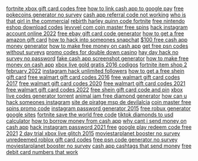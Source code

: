 <a href="https://lookerstudio.google.com/reporting/7600a305-44a1-47e9-b0c7-2d5076e69a9e/page/DjD">fortnite xbox gift card codes free</a>
<a href="https://lookerstudio.google.com/reporting/ae239cc2-e6d2-469b-8328-684b247d1d33/page/DjD">how to link cash app to google pay</a>
<a href="https://lookerstudio.google.com/reporting/d15ddb9d-117a-4627-8c57-c39081ab588b/page/sTgDD">free pokecoins generator no survey</a>
<a href="https://lookerstudio.google.com/reporting/3ce3c8f5-0a18-4026-88f1-3e3e32535f86/page/dofAD">cash app referral code not working</a>
<a href="https://lookerstudio.google.com/reporting/374d21af-3133-48b2-aa87-462c23898b54/page/DjD">who is that girl in the commercial</a>
<a href="https://lookerstudio.google.com/reporting/5a8779e5-b3fe-4f53-a464-6e3c3885d57d/page/DjD">rebirth harley quinn code fortnite</a>
<a href="https://lookerstudio.google.com/reporting/cdaf9278-0e44-45e5-b0e8-597d652128cb/page/DjD">free nintendo eshop download codes</a>
<a href="https://lookerstudio.google.com/reporting/3e8ab4dc-a08d-458f-bd01-b0a1660828bb/page/xppDD">levvvel com coin master free spins</a>
<a href="https://lookerstudio.google.com/reporting/8193a518-a0aa-44d2-bf42-7e9731de2c8a/page/UvR3C">hack instagram account online 2022</a>
<a href="https://lookerstudio.google.com/reporting/5add56a2-3e97-4344-960b-0e122a28fab0/page/4vWED">free ebay gift card code generator</a>
<a href="https://lookerstudio.google.com/reporting/3ee7ec47-0ba1-47ac-997c-b2377cd7023a/page/uqWED">how to get a free amazon gift card</a>
<a href="https://lookerstudio.google.com/reporting/7321c9c2-2037-4602-808a-5c81ee117bb6/page/DjD">how to hack into someones snapchat</a>
<a href="https://lookerstudio.google.com/reporting/af9fa48f-1208-43f8-994a-53cea1177bca/page/lKnDD">$100 free cash app money generator</a>
<a href="https://lookerstudio.google.com/reporting/db2ce6e8-159e-4d27-b2de-1e10815fd6e6/page/T51AD">how to make free money on cash app</a>
<a href="https://lookerstudio.google.com/reporting/a887c6b1-4a71-4b60-bb68-ebe87e4318cc/page/psWED">get free psn codes without surveys</a>
<a href="https://lookerstudio.google.com/reporting/015ff42a-7988-4d86-b01e-71c06e543c9f/page/0ppDD">promo codes for double down casino</a>
<a href="https://lookerstudio.google.com/s/qJlENybk8Jw">hay day hack no survey no password</a>
<a href="https://lookerstudio.google.com/u/0/reporting/b328bcd4-2bb3-43dd-a90f-073b267d75e0/page/T51AD">fake cash app screenshot generator</a>
<a href="https://lookerstudio.google.com/reporting/eb3e2910-deec-43b9-8463-513153cd74f8/page/rLIED">how to make free money on cash app</a>
<a href="https://lookerstudio.google.com/reporting/01280fe7-eaa7-42a8-9d6f-c963c5681770/page/DjD">xbox live gold gratis 2016 codigos</a>
<a href="https://lookerstudio.google.com/reporting/25b74f15-498a-4d7d-91f4-65dd9f8639fb/page/DjD">fortnite item shop 2 february 2022</a>
<a href="https://lookerstudio.google.com/reporting/849f91a0-7711-4f79-aa7d-2769f9fcafd2/page/DjD">instagram hack unlimited followers</a>
<a href="https://lookerstudio.google.com/reporting/cc9ffd54-8259-438b-9eb9-b3f9ec29f27d/page/muWED">how to get a free shein gift card</a>
<a href="https://lookerstudio.google.com/reporting/f8e243fc-5fab-42a8-b34f-5c0b03fde4aa/page/NvWED">free walmart gift card codes 2016</a>
<a href="https://lookerstudio.google.com/reporting/f8e243fc-5fab-42a8-b34f-5c0b03fde4aa/page/NvWED">free walmart gift card codes 2017</a>
<a href="https://lookerstudio.google.com/reporting/f8e243fc-5fab-42a8-b34f-5c0b03fde4aa/page/NvWED">free walmart gift card codes 2020</a>
<a href="https://lookerstudio.google.com/reporting/f8e243fc-5fab-42a8-b34f-5c0b03fde4aa/page/NvWED">free walmart gift card codes 2021</a>
<a href="https://lookerstudio.google.com/reporting/f8e243fc-5fab-42a8-b34f-5c0b03fde4aa/page/NvWED">free walmart gift card codes 2022</a>
<a href="https://lookerstudio.google.com/reporting/cc9ffd54-8259-438b-9eb9-b3f9ec29f27d/page/muWED">free shein gift card code and pin</a>
<a href="https://lookerstudio.google.com/reporting/39cd8766-ede1-4e7a-9a2e-d1ef6419e31c/page/DjD">xbox live codes generator torrent</a>
<a href="https://lookerstudio.google.com/s/jJAJ9PckUFU">animal jam free diamond generator</a>
<a href="https://lookerstudio.google.com/reporting/235e8db1-9169-47fa-8699-c26e394fa84a/page/DjD">how can u hack someones instagram</a>
<a href="https://lookerstudio.google.com/reporting/59ff108a-c201-407d-a0b7-cd58653a26e3/page/DjD">site de piratge msp de devilalcia</a>
<a href="https://lookerstudio.google.com/reporting/2cb71574-4cf4-4e32-a23d-f9270f36d690/page/6zXD">coin master free spins promo code</a>
<a href="https://lookerstudio.google.com/reporting/cc9c710f-b181-4b03-aa3f-4ad92758302f/page/DjD">instagram password generator 2015</a>
<a href="https://lookerstudio.google.com/reporting/6fe2e9dd-91a9-47db-b797-3b0517573f00/page/DjD">free robux generator google sites</a>
<a href="https://lookerstudio.google.com/reporting/a8eb2f73-1e9d-4188-b880-adce8e1c6396/page/DjD">fortnite save the world free code</a>
<a href="https://lookerstudio.google.com/reporting/29454509-da0d-41bd-961a-baa9d3e76794/page/OD2AD">tiktok diamonds to usd calculator</a>
<a href="https://lookerstudio.google.com/reporting/d831e68a-b221-403a-912f-1380a6324d24/page/lqfAD">how to borrow money from cash app</a>
<a href="https://lookerstudio.google.com/reporting/0c261565-f129-49fa-a703-00f03a62d8e0/page/DjD">why cant i send money on cash app</a>
<a href="https://lookerstudio.google.com/reporting/fd305b2c-000c-4e63-abb0-9d49b193544d/page/DjD">hack instagram password 2021 free</a>
<a href="https://lookerstudio.google.com/reporting/c1f2bd9b-f860-4d1b-b03d-5ef0ed0ad569/page/DjD">google play redeem code free 2021</a>
<a href="https://lookerstudio.google.com/reporting/28ebcfbb-d824-49f1-a697-2556d401d3ef/page/DjD">2 day trial xbox live glitch 2015</a>
<a href="https://lookerstudio.google.com/reporting/da4d86b7-d7db-4bc9-9468-63bfa5eca234/page/DjD">moviestarplanet booster no survey</a>
<a href="https://lookerstudio.google.com/reporting/adc16de0-18df-4a77-b60e-af9839e9bbe8/page/DjD">unredeemed roblox gift card codes</a>
<a href="https://lookerstudio.google.com/s/itGpfXnQu8g">free psn code generator no survey</a>
<a href="https://lookerstudio.google.com/reporting/29b95eeb-3485-4642-9305-47894802b1f8/page/DjD">moviestarplanet booster no survey</a>
<a href="https://lookerstudio.google.com/reporting/f8d05784-ca48-4cc1-91ac-dda8ca38dcbf/page/DjD">cash app cashtags that send money</a>
<a href="https://lookerstudio.google.com/reporting/7d9fbb90-fd10-49cb-847d-a8dee10e6db0/page/DjD">free debit card numbers that work</a>
